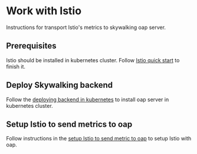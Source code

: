 # Work with Istio

Instructions for transport Istio's metrics to skywalking oap server.

## Prerequisites

Istio should be installed in kubernetes cluster. Follow [Istio quick start](https://istio.io/docs/setup/kubernetes/quick-start/)
to finish it.

## Deploy Skywalking backend

Follow the [deploying backend in kubernetes](../backend/backend-k8s.md) to install oap server in kubernetes cluster.

## Setup Istio to send metrics to oap

Follow instructions in the [setup Istio to send metric to oap](https://github.com/apache/skywalking-kubernetes#setup-istio-to-send-metric-to-oap)
 to setup Istio with oap.
 